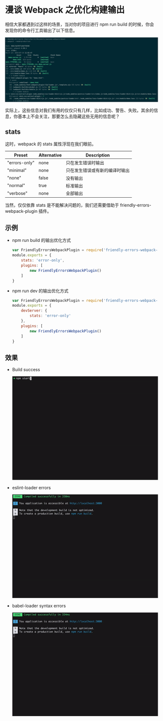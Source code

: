# 漫谈 Webpack 之优化构建输出

相信大家都遇到过这样的场景，当对你的项目进行 npm run build 的时候，你会发现你的命令行工具输出了以下信息。

![img](../../img/Webpack/info.png)

实际上，这些信息对我们有用的仅仅只有几样，比如成功、警告、失败。其余的信息，你基本上不会关注，那要怎么去隐藏这些无用的信息呢？

## stats

这时，webpack 的 stats 属性浮现在我们眼前。

| Preset | Alternative | Description |
| ------ | ----------- | ----------- |
| "errors-only" | none | 只在发生错误时输出 |
| "minimal" | none | 只在发生错误或有新的编译时输出 |
| "none" | false | 没有输出 |
| "normal" | true | 标准输出 |
| "verbose" | none | 全部输出 |

当然，仅仅依靠 stats 是不能解决问题的，我们还需要借助于 friendly-errors-webpack-plugin 插件。

## 示例

- npm run build 的输出优化方式

    ```js
    var FriendlyErrorsWebpackPlugin = require('friendly-errors-webpack-plugin');
    module.exports = {
        stats: 'error-only',
        plugins: [
            new FriendlyErrorsWebpackPlugin()
        ]
    }
    ```

- npm run dev 的输出优化方式

    ```js
    var FriendlyErrorsWebpackPlugin = require('friendly-errors-webpack-plugin');
    module.exports = {
        devServer: {
            stats: 'error-only'
        },
        plugins: [
            new FriendlyErrorsWebpackPlugin()
        ]
    }
    ```

## 效果

- Build success

    ![img](../../img/Webpack/success.gif)

- eslint-loader errors

    ![img](../../img/Webpack/warning.gif)

- babel-loader syntax errors

    ![img](../../img/Webpack/error.gif)


